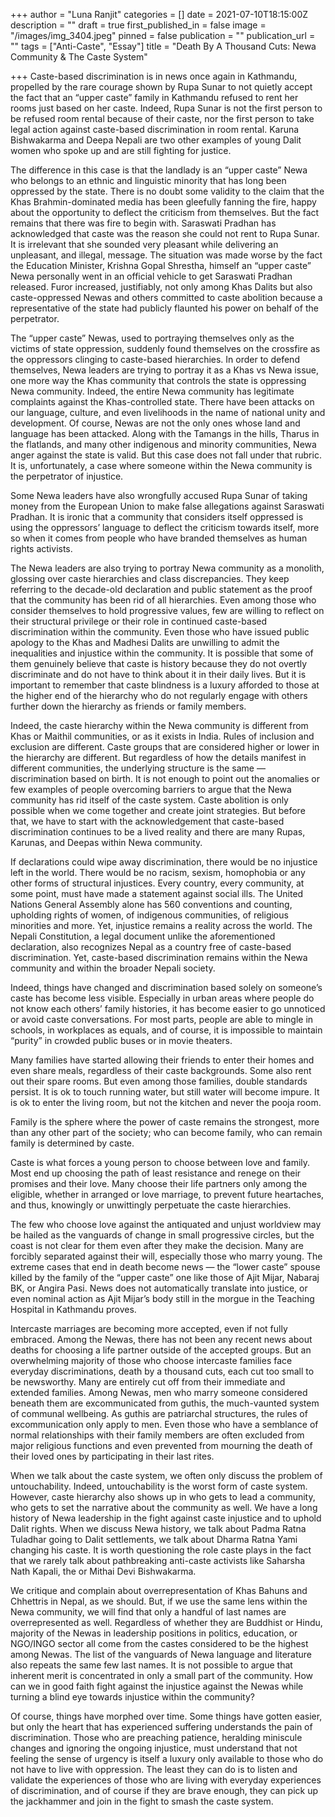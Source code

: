 +++
author = "Luna Ranjit"
categories = []
date = 2021-07-10T18:15:00Z
description = ""
draft = true
first_published_in = false
image = "/images/img_3404.jpeg"
pinned = false
publication = ""
publication_url = ""
tags = ["Anti-Caste", "Essay"]
title = "Death By A Thousand Cuts: Newa Community & The Caste System"

+++
Caste-based discrimination is in news once again in Kathmandu, propelled by the rare courage shown by Rupa Sunar to not quietly accept the fact that an “upper caste” family in Kathmandu refused to rent her rooms just based on her caste. Indeed, Rupa Sunar is not the first person to be refused room rental because of their caste, nor the first person to take legal action against caste-based discrimination in room rental. Karuna Bishwakarma and Deepa Nepali are two other examples of young Dalit women who spoke up and are still fighting for justice.

The difference in this case is that the landlady is an “upper caste” Newa who belongs to an ethnic and linguistic minority that has long been oppressed by the state. There is no doubt some validity to the claim that the Khas Brahmin-dominated media has been gleefully fanning the fire, happy about the opportunity to deflect the criticism from themselves. But the fact remains that there was fire to begin with. Saraswati Pradhan has acknowledged that caste was the reason she could not rent to Rupa Sunar. It is irrelevant that she sounded very pleasant while delivering an unpleasant, and illegal, message. The situation was made worse by the fact the Education Minister, Krishna Gopal Shrestha, himself an “upper caste” Newa personally went in an official vehicle to get Saraswati Pradhan released. Furor increased, justifiably, not only among Khas Dalits but also caste-oppressed Newas and others committed to caste abolition because a representative of the state had publicly flaunted his power on behalf of the perpetrator.

The “upper caste” Newas, used to portraying themselves only as the victims of state oppression, suddenly found themselves on the crossfire as the oppressors clinging to caste-based hierarchies. In order to defend themselves, Newa leaders are trying to portray it as a Khas vs Newa issue, one more way the Khas community that controls the state is oppressing Newa community. Indeed, the entire Newa community has legitimate complaints against the Khas-controlled state. There have been attacks on our language, culture, and even livelihoods in the name of national unity and development. Of course, Newas are not the only ones whose land and language has been attacked. Along with the Tamangs in the hills, Tharus in the flatlands, and many other indigenous and minority communities, Newa anger against the state is valid. But this case does not fall under that rubric. It is, unfortunately, a case where someone within the Newa community is the perpetrator of injustice.

Some Newa leaders have also wrongfully accused Rupa Sunar of taking money from the European Union to make false allegations against Saraswati Pradhan. It is ironic that a community that considers itself oppressed is using the oppressors’ language to deflect the criticism towards itself, more so when it comes from people who have branded themselves as human rights activists.

The Newa leaders are also trying to portray Newa community as a monolith, glossing over caste hierarchies and class discrepancies. They keep referring to the decade-old declaration and public statement as the proof that the community has been rid of all hierarchies. Even among those who consider themselves to hold progressive values, few are willing to reflect on their structural privilege or their role in continued caste-based discrimination within the community. Even those who have issued public apology to the Khas and Madhesi Dalits are unwilling to admit the inequalities and injustice within the community. It is possible that some of them genuinely believe that caste is history because they do not overtly discriminate and do not have to think about it in their daily lives. But it is important to remember that caste blindness is a luxury afforded to those at the higher end of the hierarchy who do not regularly engage with others further down the hierarchy as friends or family members.

Indeed, the caste hierarchy within the Newa community is different from Khas or Maithil communities, or as it exists in India. Rules of inclusion and exclusion are different. Caste groups that are considered higher or lower in the hierarchy are different. But regardless of how the details manifest in different communities, the underlying structure is the same — discrimination based on birth. It is not enough to point out the anomalies or few examples of people overcoming barriers to argue that the Newa community has rid itself of the caste system. Caste abolition is only possible when we come together and create joint strategies. But before that, we have to start with the acknowledgement that caste-based discrimination continues to be a lived reality and there are many Rupas, Karunas, and Deepas within Newa community.

If declarations could wipe away discrimination, there would be no injustice left in the world. There would be no racism, sexism, homophobia or any other forms of structural injustices. Every country, every community, at some point, must have made a statement against social ills. The United Nations General Assembly alone has 560 conventions and counting, upholding rights of women, of indigenous communities, of religious minorities and more. Yet, injustice remains a reality across the world. The Nepali Constitution, a legal document unlike the aforementioned declaration, also recognizes Nepal as a country free of caste-based discrimination. Yet, caste-based discrimination remains within the Newa community and within the broader Nepali society.

Indeed, things have changed and discrimination based solely on someone’s caste has become less visible. Especially in urban areas where people do not know each others’ family histories, it has become easier to go unnoticed or avoid caste conversations. For most parts, people are able to mingle in schools, in workplaces as equals, and of course, it is impossible to maintain “purity” in crowded public buses or in movie theaters.

Many families have started allowing their friends to enter their homes and even share meals, regardless of their caste backgrounds. Some also rent out their spare rooms. But even among those families, double standards persist. It is ok to touch running water, but still water will become impure. It is ok to enter the living room, but not the kitchen and never the pooja room.

Family is the sphere where the power of caste remains the strongest, more than any other part of the society; who can become family, who can remain family is determined by caste.

Caste is what forces a young person to choose between love and family. Most end up choosing the path of least resistance and renege on their promises and their love. Many choose their life partners only among the eligible, whether in arranged or love marriage, to prevent future heartaches, and thus, knowingly or unwittingly perpetuate the caste hierarchies.

The few who choose love against the antiquated and unjust worldview may be hailed as the vanguards of change in small progressive circles, but the coast is not clear for them even after they make the decision. Many are forcibly separated against their will, especially those who marry young. The extreme cases that end in death become news — the “lower caste” spouse killed by the family of the “upper caste” one like those of Ajit Mijar, Nabaraj BK, or Angira Pasi. News does not automatically translate into justice, or even nominal action as Ajit Mijar’s body still in the morgue in the Teaching Hospital in Kathmandu proves.

Intercaste marriages are becoming more accepted, even if not fully embraced. Among the Newas, there has not been any recent news about deaths for choosing a life partner outside of the accepted groups. But an overwhelming majority of those who choose intercaste families face everyday discriminations, death by a thousand cuts, each cut too small to be newsworthy. Many are entirely cut off from their immediate and extended families. Among Newas, men who marry someone considered beneath them are excommunicated from guthis, the much-vaunted system of communal wellbeing. As guthis are patriarchal structures, the rules of excommunication only apply to men. Even those who have a semblance of normal relationships with their family members are often excluded from major religious functions and even prevented from mourning the death of their loved ones by participating in their last rites.

When we talk about the caste system, we often only discuss the problem of untouchability. Indeed, untouchability is the worst form of caste system. However, caste hierarchy also shows up in who gets to lead a community, who gets to set the narrative about the community as well. We have a long history of Newa leadership in the fight against caste injustice and to uphold Dalit rights. When we discuss Newa history, we talk about Padma Ratna Tuladhar going to Dalit settlements, we talk about Dharma Ratna Yami changing his caste. It is worth questioning the role caste plays in the fact that we rarely talk about pathbreaking anti-caste activists like Saharsha Nath Kapali, the or Mithai Devi Bishwakarma.

We critique and complain about overrepresentation of Khas Bahuns and Chhettris in Nepal, as we should. But, if we use the same lens within the Newa community, we will find that only a handful of last names are overrepresented as well. Regardless of whether they are Buddhist or Hindu, majority of the Newas in leadership positions in politics, education, or NGO/INGO sector all come from the castes considered to be the highest among Newas. The list of the vanguards of Newa language and literature also repeats the same few last names. It is not possible to argue that inherent merit is concentrated in only a small part of the community. How can we in good faith fight against the injustice against the Newas while turning a blind eye towards injustice within the community?

Of course, things have morphed over time. Some things have gotten easier, but only the heart that has experienced suffering understands the pain of discrimination. Those who are preaching patience, heralding miniscule changes and ignoring the ongoing injustice, must understand that not feeling the sense of urgency is itself a luxury only available to those who do not have to live with oppression. The least they can do is to listen and validate the experiences of those who are living with everyday experiences of discrimination, and of course if they are brave enough, they can pick up the jackhammer and join in the fight to smash the caste system.